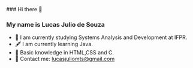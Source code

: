 
 <div>
  ### Hi there 👋

  ### My name is Lucas Julio de Souza

  - 📕 I am currently studying Systems Analysis and Development at IFPR.
  - 🖋 I am currently learning Java.
  - 🎨 Basic knowledge in HTML,CSS and C.
  - 📧 Contact me: lucasjuliomts@gmail.com

 </div>
